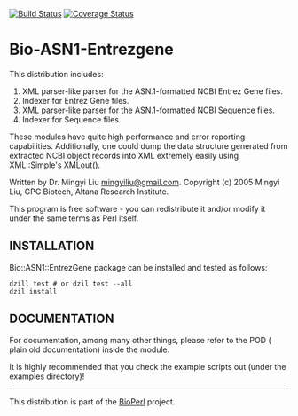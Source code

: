 [![Build Status](https://travis-ci.org/bioperl/Bio-ASN1-EntrezGene.svg?branch=master)](https://travis-ci.org/bioperl/Bio-ASN1-EntrezGene)
[![Coverage Status](https://coveralls.io/repos/bioperl/Bio-ASN1-EntrezGene/badge.png?branch=master)](https://coveralls.io/r/bioperl/Bio-ASN1-EntrezGene?branch=master)

Bio-ASN1-Entrezgene
===================

This distribution includes:
1. XML parser-like parser for the ASN.1-formatted NCBI Entrez Gene files.
2. Indexer for Entrez Gene files.
3. XML parser-like parser for the ASN.1-formatted NCBI Sequence files.
4. Indexer for Sequence files.

These modules have quite high performance and error reporting capabilities.
Additionally, one could dump the data structure generated from extracted
NCBI object records into XML extremely easily using XML::Simple's XMLout().

Written by Dr. Mingyi Liu <mingyiliu@gmail.com>.
Copyright (c) 2005 Mingyi Liu, GPC Biotech, Altana Research Institute.

This program is free software - you can redistribute it and/or modify
it under the same terms as Perl itself.

INSTALLATION
------------

Bio::ASN1::EntrezGene package can be installed and tested as follows:

    dzill test # or dzil test --all
    dzil install

DOCUMENTATION
-------------

For documentation, among many other things, please refer to the POD (
plain old documentation) inside the module.

It is highly recommended that you check the example scripts out (under
the examples directory)!

- - -

This distribution is part of the [BioPerl](http://www.bioperl.org/) project.
